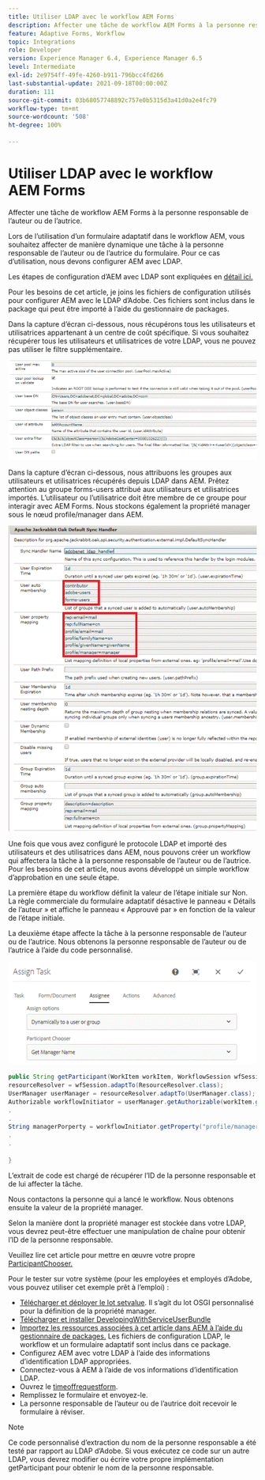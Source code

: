 ```yaml
---
title: Utiliser LDAP avec le workflow AEM Forms
description: Affecter une tâche de workflow AEM Forms à la personne responsable de l’auteur ou de l’autrice
feature: Adaptive Forms, Workflow
topic: Integrations
role: Developer
version: Experience Manager 6.4, Experience Manager 6.5
level: Intermediate
exl-id: 2e9754ff-49fe-4260-b911-796bcc4fd266
last-substantial-update: 2021-09-18T00:00:00Z
duration: 111
source-git-commit: 03b68057748892c757e0b5315d3a41d0a2e4fc79
workflow-type: tm+mt
source-wordcount: '508'
ht-degree: 100%

---
```


# Utiliser LDAP avec le workflow AEM Forms

Affecter une tâche de workflow AEM Forms à la personne responsable de l’auteur ou de l’autrice.

Lors de l’utilisation d’un formulaire adaptatif dans le workflow AEM, vous souhaitez affecter de manière dynamique une tâche à la personne responsable de l’auteur ou de l’autrice du formulaire. Pour ce cas d’utilisation, nous devons configurer AEM avec LDAP.

Les étapes de configuration d’AEM avec LDAP sont expliquées en [détail ici.](https://helpx.adobe.com/fr/experience-manager/6-5/sites/administering/using/ldap-config.html)

Pour les besoins de cet article, je joins les fichiers de configuration utilisés pour configurer AEM avec le LDAP d’Adobe. Ces fichiers sont inclus dans le package qui peut être importé à l’aide du gestionnaire de packages.

Dans la capture d’écran ci-dessous, nous récupérons tous les utilisateurs et utilisatrices appartenant à un centre de coût spécifique. Si vous souhaitez récupérer tous les utilisateurs et utilisatrices de votre LDAP, vous ne pouvez pas utiliser le filtre supplémentaire.

![Configuration LDAP.](assets/costcenterldap.gif)

Dans la capture d’écran ci-dessous, nous attribuons les groupes aux utilisateurs et utilisatrices récupérés depuis LDAP dans AEM. Prêtez attention au groupe forms-users attribué aux utilisateurs et utilisatrices importés. L’utilisateur ou l’utilisatrice doit être membre de ce groupe pour interagir avec AEM Forms. Nous stockons également la propriété manager sous le nœud profile/manager dans AEM.

![Synchandler.](assets/synchandler.gif)

Une fois que vous avez configuré le protocole LDAP et importé des utilisateurs et des utilisatrices dans AEM, nous pouvons créer un workflow qui affectera la tâche à la personne responsable de l’auteur ou de l’autrice. Pour les besoins de cet article, nous avons développé un simple workflow d’approbation en une seule étape.

La première étape du workflow définit la valeur de l’étape initiale sur Non. La règle commerciale du formulaire adaptatif désactive le panneau « Détails de l’auteur » et affiche le panneau « Approuvé par » en fonction de la valeur de l’étape initiale.

La deuxième étape affecte la tâche à la personne responsable de l’auteur ou de l’autrice. Nous obtenons la personne responsable de l’auteur ou de l’autrice à l’aide du code personnalisé.

![Affectation d’une tâche.](assets/assigntask.gif)

```java
public String getParticipant(WorkItem workItem, WorkflowSession wfSession, MetaDataMap arg2) throws WorkflowException{
resourceResolver = wfSession.adaptTo(ResourceResolver.class);
UserManager userManager = resourceResolver.adaptTo(UserManager.class);
Authorizable workflowInitiator = userManager.getAuthorizable(workItem.getWorkflow().getInitiator());
.
.
String managerPorperty = workflowInitiator.getProperty("profile/manager")[0].getString();
.
.

}
```

L’extrait de code est chargé de récupérer l’ID de la personne responsable et de lui affecter la tâche.

Nous contactons la personne qui a lancé le workflow. Nous obtenons ensuite la valeur de la propriété manager.

Selon la manière dont la propriété manager est stockée dans votre LDAP, vous devrez peut-être effectuer une manipulation de chaîne pour obtenir l’ID de la personne responsable.

Veuillez lire cet article pour mettre en œuvre votre propre [ParticipantChooser.](https://experienceleague.adobe.com/docs/experience-manager-learn/getting-started-wknd-tutorial-develop/overview.html?lang=en&amp;CID=RedirectAEMCommunityKautuk)

Pour le tester sur votre système (pour les employées et employés d’Adobe, vous pouvez utiliser cet exemple prêt à l’emploi) :

* [Télécharger et déployer le lot setvalue](/help/forms/assets/common-osgi-bundles/SetValueApp.core-1.0-SNAPSHOT.jar). Il s’agit du lot OSGI personnalisé pour la définition de la propriété manager.
* [Télécharger et installer DevelopingWithServiceUserBundle](/help/forms/assets/common-osgi-bundles/DevelopingWithServiceUser.jar)
* [Importez les ressources associées à cet article dans AEM à l’aide du gestionnaire de packages.](assets/aem-forms-ldap.zip) Les fichiers de configuration LDAP, le workflow et un formulaire adaptatif sont inclus dans ce package.
* Configurez AEM avec votre LDAP à l’aide des informations d’identification LDAP appropriées.
* Connectez-vous à AEM à l’aide de vos informations d’identification LDAP.
* Ouvrez le [timeoffrequestform](http://localhost:4502/content/dam/formsanddocuments/helpx/timeoffrequestform/jcr:content?wcmmode=disabled).
* Remplissez le formulaire et envoyez-le.
* La personne responsable de l’auteur ou de l’autrice doit recevoir le formulaire à réviser.

>[!NOTE]
>
>Ce code personnalisé d’extraction du nom de la personne responsable a été testé par rapport au LDAP d’Adobe. Si vous exécutez ce code sur un autre LDAP, vous devrez modifier ou écrire votre propre implémentation getParticipant pour obtenir le nom de la personne responsable.
